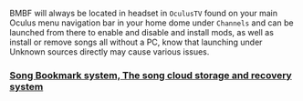 BMBF will always be located in headset in `OculusTV` found on your main Oculus menu navigation bar in your home dome under `Channels` and can be launched from there to enable and disable and install mods, as well as install or remove songs all without a PC, know that launching under Unknown sources directly may cause various issues.

### [Song Bookmark system, The song cloud storage and recovery system](https://github.com/the-expanse/SideQuest/wiki/Song-Bookmark-system,-The-song-cloud-storage-and-recovery-system)